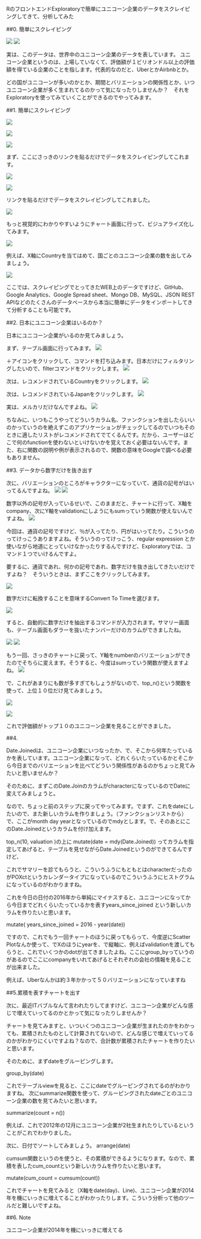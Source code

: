 RのフロントエンドExploratoryで簡単にユニコーン企業のデータをスクレイピングしてきて、分析してみた


##0. 簡単にスクレイピング

![](images/unicorn-webpage.png)
![](images/unicorn-webpage2.png)


実は、このデータは、世界中のユニコーン企業のデータを表しています。
ユニコーン企業というのは、上場していなくて、評価額が１ビリオンドル以上の評価額を得ている企業のことを指します。代表的なのだと、UberとかAirbnbとか。

どの国がユニコーンが多いのかとか、期間とバリエーションの関係性とか、いつユニコーン企業が多く生まれてるのかって気になったりしませんか？　それをExploratoryを使ってみていくことができるのでやってみます。

##1. 簡単にスクレイピング

![](images/unicorn-scraping.png)

![](images/unicorn-scraping2.png)

![](images/unicorn-scraping3.png)

まず、ここにさっきのリンクを貼るだけでデータをスクレイピングしてこれます。

![](images/unicorn-webpage3.png)



![](images/unicorn-scraping4.png)

リンクを貼るだけでデータをスクレイピングしてこれました。

![](images/unicorn.png)

もっと視覚的にわかりやすいようにチャート画面に行って、ビジュアライズ化してみます。

![](images/unicorn-chart.png)

例えば、X軸にCountryを当てはめて、国ごとのユニコーン企業の数を出してみましょう。

![](images/unicorn-chart2.png)

ここでは、スクレイピングでとってきたWEB上のデータですけど、GitHub、Google Analytics、Google Spread sheet、Mongo DB、MySQL、JSON REST APIなどのたくさんのデータベースから本当に簡単にデータをインポートしてきて分析することも可能です。


##2. 日本にユニコーン企業はいるのか？

日本にユニコーン企業がいるのか見てみましょう。

まず、テーブル画面に行ってみます。
![](images/unicorn-table.png)

＋アイコンをクリックして、コマンドを打ち込みます。日本だけにフィルタリングしたいので、filterコマンドをクリックします。
![](images/unicorn-japan.png)

次は、レコメンドされているCountryをクリックします。
![](images/unicorn-japan2.png)

次は、レコメンドされているJapanをクリックします。
![](images/unicorn-japan3.png)

実は、メルカリだけなんですよね。
![](images/unicorn-japan4.png)

ちなみに、いつもこうやってどういうカラム名、ファンクションを出したらいいのかっていうのを絶えずこのアプリケーションがチェックしてるのでいつもそのときに適したリストがレコメンドされてでてくるんです。だから、ユーザーはどこで何のfunctionを使わないといけないかを覚えておく必要はないんです。また、右に関数の説明や例が表示されるので、関数の意味をGoogleで調べる必要もありません。

##3. データから数字だけを抜き出す

次に、バリエーションのところがキャラクターになっていて、通貨の記号がはいってるんですよね。
![](images/unicorn-valuation.png)
![](images/unicorn-valuation10.png)

数字以外の記号が入っているせいで、このままだと、チャートに行って、X軸をcompany、次にY軸をvalidationにしようにもsumっていう関数が使えないんですよね。
![](images/unicorn-valuation2.png)

今回は、通貨の記号ですけど、％が入ってたり、円がはいってたり。こういうのってけっこうありますよね。そういうのってけっこう、regular expression とか使いながら地道にとっていけなかったりするんですけど、Exploratoryでは、コマンド１つでいけるんですよ。

要するに、通貨であれ、何かの記号であれ、数字だけを抜き出してきたいだけですよね？　そういうときは、まずここをクリックしてみます。

![](images/unicorn-valuation3.png)

数字だけに転換することを意味するConvert To Timeを選びます。

![](images/unicorn-valuation4.png)

すると、自動的に数字だけを抽出するコマンドが入力されます。サマリー画面も、テーブル画面もダラーを抜いたナンバーだけのカラムができましたね。

![](images/unicorn-valuation5.png)
![](images/unicorn-valuation6.png)

もう一回、さっきのチャートに戻って、Y軸をnumberのバリエーションができたのでそちらに変えます。そうすると、今度はsumっていう関数が使えますよね。
![](images/unicorn-valuation7.png)

で、これがあまりにも数が多すぎてもしょうがないので、top_n()という関数を使って、上位１０位だけ見てみましょう。

![](images/unicorn-valuation8.png)

![](images/unicorn-valuation9.png)

これで評価額がトップ１０のユニコーン企業を見ることができました。

##4.

Date.Joinedは、ユニコーン企業にいつなったか、で、そこから何年たっているかを表しています。ユニコーン企業になって、どれくらいたっているかとそこから今日までのバリエーションを比べてどういう関係性があるのかちょっと見てみたいと思いませんか？

そのために、まずこのDate.JoinのカラムがcharacterになっているのでDateに変えてみましょうと。

なので、ちょっと前のステップに戻ってやってみます。でまず、これをdateにしたいので、また新しいカラムを作りましょう。（ファンクションリストから）で、ここがmonth day yearとなっているのでmdyとします。で、そのあとにこのDate.Joinedというカラムを付け加えます。

top_n(10, valuation )の上に
mutate(date = mdy(Date.Joined)) ってカラムを指定してあげると、テーブルを見せながらDate.Joinedというのができてるんですけど、

これでサマリーを診てもらうと、こういうふうにもともとはcharacterだったのがPOXctというカレンダータイプになっているのでこういうふうにヒストグラムになっているのがわかりますね。

これを今日の日付の2016年から単純にマイナスすると、ユニコーンになってから今日までどれくらいたっているかを表すyears_since_joined という新しいカラムを作りたいと思います。

mutate( years_since_joined = 2016 - year(date))

ですので、これでもう一回チャートのほうに戻ってもらって、今度逆にScatter Plotなんか使って、でXのほうにyearを、で縦軸に、例えばvalidationを渡してもらうと、これでいくつかのdotが出てきましたよね。ここにgroup_byっていうのがあるのでここにcompanyをいれてあげるとそれぞれの会社の情報を見ることが出来ました。

例えば、Uberなんかは約３年かかって５０バリエーションになっていますね

##5.累積を表すチャートを出す

次に、最近ITバブルなんて言われたりしてますけど、ユニコーン企業がどんな感じで増えていってるのかとかって気になったりしませんか？

チャートを見てみますと、いついくつのユニコーン企業が生まれたのかをわかっても、累積されたものとして計算されてないので、どんな感じで増えていってるのかがわかりにくいですよね？なので、合計数が累積されたチャートを作りたいと思います。

そのために、まずdateをグルーピングします。

group_by(date)

これでテーブルviewを見ると、ここにdateでグルーピングされてるのがわかりますね。
次にsummarize関数を使って、グルーピングされたdateごとのユニコーン企業の数を見てみたいと思います。

summarize(count = n())

例えば、これで2012年の12月にユニコーン企業が2社生まれたりしているということがこれでわかりました。

次に、日付でソートしてみましょう。
arrange(date)

cumsum関数というのを使うと、その累積ができるようになります。なので、累積を表したcum_countという新しいカラムを作りたいと思います。

mutate(cum_count = cumsum(count))

これでチャートを見てみると（X軸をdate(day)、Line)、ユニコーン企業が2014年を機にいっきに増えてることがわかったりします。こういう分析って他のツールだと難しいですよね。

##6. Note

ユニコーン企業が2014年を機にいっきに増えてる


